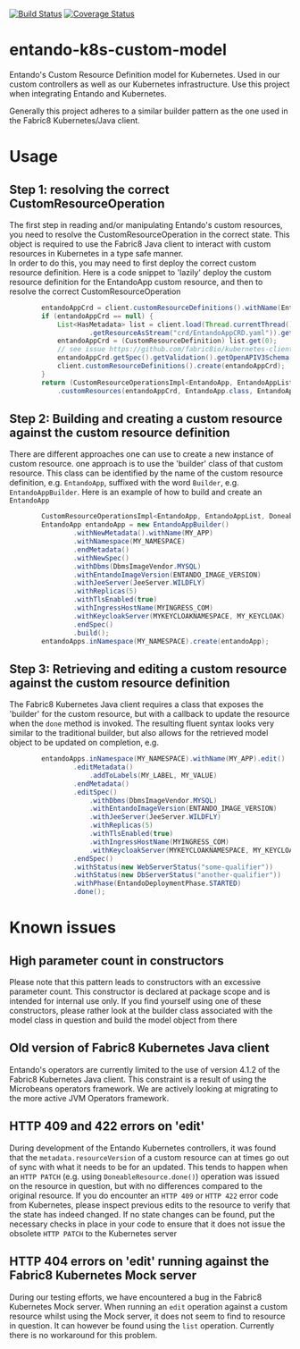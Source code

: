 [![Build Status](https://jenkins.entandocloud.com/buildStatus/icon?job=de-entando-k8s-custom-model-master)](https://jenkins.entandocloud.com/view/Digital%20Exchange/job/de-entando-k8s-custom-model-master/)
[![Coverage Status](https://coveralls.io/repos/github/entando/entando-k8s-custom-model/badge.svg?branch=master)](https://coveralls.io/github/entando/entando-k8s-custom-model?branch=master)


# entando-k8s-custom-model
Entando's Custom Resource Definition model for Kubernetes. Used in our custom controllers as well as our Kubernetes 
infrastructure. Use this project when integrating Entando and Kubernetes.

Generally this project adheres to a similar builder pattern as the one used in the Fabric8 Kubernetes/Java client. 

# Usage

## Step 1: resolving the correct CustomResourceOperation

The first step in reading and/or manipulating Entando's custom resources, you need to resolve the 
CustomResourceOperation in the correct state. This object is required to use the Fabric8 Java client to
interact with custom resources in Kubernetes in a type safe manner.  
In order to do this, you may need to first deploy the correct 
custom resource definition. Here is a code snippet to 'lazily' deploy the custom resource definition for the 
EntandoApp custom resource, and then to resolve the correct CustomResourceOperation

```java
        entandoAppCrd = client.customResourceDefinitions().withName(EntandoApp.CRD_NAME).get();
        if (entandoAppCrd == null) {
            List<HasMetadata> list = client.load(Thread.currentThread().getContextClassLoader()
                    .getResourceAsStream("crd/EntandoAppCRD.yaml")).get();
            entandoAppCrd = (CustomResourceDefinition) list.get(0);
            // see issue https://github.com/fabric8io/kubernetes-client/issues/1486
            entandoAppCrd.getSpec().getValidation().getOpenAPIV3Schema().setDependencies(null);
            client.customResourceDefinitions().create(entandoAppCrd);
        }
        return (CustomResourceOperationsImpl<EntandoApp, EntandoAppList, DoneableEntandoApp>) client
            .customResources(entandoAppCrd, EntandoApp.class, EntandoAppList.class, DoneableEntandoApp.class);

```

## Step 2: Building and creating a custom resource against the custom resource definition

There are different approaches one can use to create a new instance of custom resource. one approach is to use
the 'builder' class of that custom resource. This class can be identified by the name of the custom resource 
definition, e.g. `EntandoApp`, suffixed with the word `Builder`, e.g. `EntandoAppBuilder`. Here is an example
of how to build and create an `EntandoApp`

```java
        CustomResourceOperationsImpl<EntandoApp, EntandoAppList, DoneableEntandoApp> entandoApps=...
        EntandoApp entandoApp = new EntandoAppBuilder()
                .withNewMetadata().withName(MY_APP)
                .withNamespace(MY_NAMESPACE)
                .endMetadata()
                .withNewSpec()
                .withDbms(DbmsImageVendor.MYSQL)
                .withEntandoImageVersion(ENTANDO_IMAGE_VERSION)
                .withJeeServer(JeeServer.WILDFLY)
                .withReplicas(5)
                .withTlsEnabled(true)
                .withIngressHostName(MYINGRESS_COM)
                .withKeycloakServer(MYKEYCLOAKNAMESPACE, MY_KEYCLOAK)
                .endSpec()
                .build();
        entandoApps.inNamespace(MY_NAMESPACE).create(entandoApp);

```

## Step 3: Retrieving and editing a custom resource against the custom resource definition

The Fabric8 Kubernetes Java client requires a class that exposes the 'builder' for the custom resource, but with
a callback to update the resource when the `done` method is invoked. The resulting fluent syntax looks very similar
to the traditional builder, but also allows for the retrieved model object to be updated on completion, e.g. 

```java
        entandoApps.inNamespace(MY_NAMESPACE).withName(MY_APP).edit()
                .editMetadata()
                    .addToLabels(MY_LABEL, MY_VALUE)
                .endMetadata()
                .editSpec()
                    .withDbms(DbmsImageVendor.MYSQL)
                    .withEntandoImageVersion(ENTANDO_IMAGE_VERSION)
                    .withJeeServer(JeeServer.WILDFLY)
                    .withReplicas(5)
                    .withTlsEnabled(true)
                    .withIngressHostName(MYINGRESS_COM)
                    .withKeycloakServer(MYKEYCLOAKNAMESPACE, MY_KEYCLOAK)
                .endSpec()
                .withStatus(new WebServerStatus("some-qualifier"))
                .withStatus(new DbServerStatus("another-qualifier"))
                .withPhase(EntandoDeploymentPhase.STARTED)
                .done();

```

# Known issues

## High parameter count in constructors

Please note that this pattern leads to constructors with an excessive parameter count. This constructor is declared
at package scope and is intended for internal use only. If you find yourself 
using one of these  constructors, please rather look at the builder class associated with the model class in 
question and build the model object from there

## Old version of Fabric8 Kubernetes Java client

Entando's operators are currently limited to the use of version 4.1.2 of the Fabric8 Kubernetes Java client. This
constraint is a result of using the Microbeans operators framework. We are actively looking at migrating to the
more active JVM Operators framework.

## HTTP 409 and 422 errors on 'edit'

During development of the Entando Kubernetes controllers, it was found that the `metadata.resourceVersion` of 
a custom resource can at times go out of sync with what it needs to be for an updated. This tends to happen
when an `HTTP PATCH` (e.g. using `DoneableResource.done()`) operation was issued on the resource in 
question, but with no differences compared  to the original resource. If you do encounter an 
`HTTP 409` or `HTTP 422` error code from Kubernetes, please  inspect previous edits to the 
resource to verify that the state has indeed changed. If no state changes can be found, 
put the necessary checks in place in your code to ensure that it does not issue the obsolete `HTTP PATCH` 
to the Kubernetes server

## HTTP 404 errors on 'edit' running against the Fabric8 Kubernetes Mock server


During our testing efforts, we have encountered a bug in the Fabric8 Kubernetes Mock server. When running an
`edit` operation against a custom resource whilst using the Mock server, it does not seem to find to resource
in question. It can however be found using the `list` operation. Currently there is no workaround for this problem.

